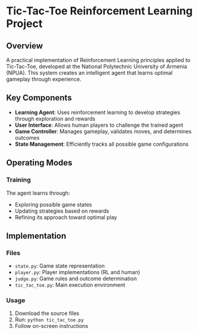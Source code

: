 # Tic-Tac-Toe Reinforcement Learning Project

## Overview
A practical implementation of Reinforcement Learning principles applied to Tic-Tac-Toe, developed at the National Polytechnic University of Armenia (NPUA). This system creates an intelligent agent that learns optimal gameplay through experience.

## Key Components

- **Learning Agent**: Uses reinforcement learning to develop strategies through exploration and rewards
- **User Interface**: Allows human players to challenge the trained agent
- **Game Controller**: Manages gameplay, validates moves, and determines outcomes
- **State Management**: Efficiently tracks all possible game configurations

## Operating Modes

### Training
The agent learns through:
- Exploring possible game states
- Updating strategies based on rewards
- Refining its approach toward optimal play

## Implementation

### Files
- `state.py`: Game state representation
- `player.py`: Player implementations (RL and human)
- `judge.py`: Game rules and outcome determination
- `tic_tac_toe.py`: Main execution environment

### Usage
1. Download the source files
2. Run: `python tic_tac_toe.py`
3. Follow on-screen instructions
